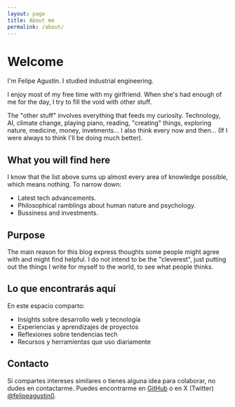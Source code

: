 ```yaml
---
layout: page
title: About me
permalink: /about/
---
```


# Welcome

I'm Felipe Agustín. I studied industrial engineering. 

I enjoy most of my free time with my girlfriend. When she's had enough of me for the day, I try to fill the void with other stuff.

The "other stuff" involves everything that feeds my curiosity.
Technology, AI, climate change, playing piano, reading, "creating" things, exploring nature, medicine, money, invetments...
I also think every now and then... (If I were always to think I'll be doing much better).

## What you will find here

I know that the list above sums up almost every area of knowledge possible, which means nothing.
To narrow down:
- Latest tech advancements.
- Philosophical ramblings about human nature and psychology.
- Bussiness and investments.


## Purpose
The main reason for this blog express thoughts some people might agree with and might find helpful.
I do not intend to be the "cleverest", just putting out the things I write for myself to the world, to see what people thinks.

## Lo que encontrarás aquí

En este espacio comparto:

* Insights sobre desarrollo web y tecnología
* Experiencias y aprendizajes de proyectos
* Reflexiones sobre tendencias tech
* Recursos y herramientas que uso diariamente

## Contacto

Si compartes intereses similares o tienes alguna idea para colaborar, no dudes en contactarme. Puedes encontrarme en [GitHub](https://github.com/12lockedin) o en X (Twitter) [@felipeagustin0](https://x.com/felipeagustin0).